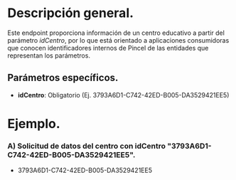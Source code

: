 # Descripción general.

Este endpoint proporciona información de un centro educativo a partir del parámetro *idCentro*, por lo que está orientado a aplicaciones consumidoras que conocen identificadores internos de Pincel de las entidades que representan los parámetros.

## Parámetros específicos.

* **idCentro**: Obligatorio (Ej. 3793A6D1-C742-42ED-B005-DA3529421EE5)

# Ejemplo.
### A) Solicitud de datos del centro con idCentro "3793A6D1-C742-42ED-B005-DA3529421EE5".
* 3793A6D1-C742-42ED-B005-DA3529421EE5
